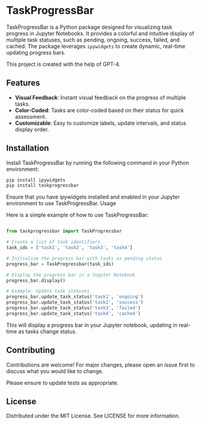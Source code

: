 # TaskProgressBar

TaskProgressBar is a Python package designed for visualizing task progress in Jupyter Notebooks. It provides a colorful and intuitive display of multiple task statuses, such as pending, ongoing, success, failed, and cached. The package leverages `ipywidgets` to create dynamic, real-time updating progress bars.

This project is created with the help of GPT-4.

## Features

- **Visual Feedback**: Instant visual feedback on the progress of multiple tasks.
- **Color-Coded**: Tasks are color-coded based on their status for quick assessment.
- **Customizable**: Easy to customize labels, update intervals, and status display order.

## Installation

Install TaskProgressBar by running the following command in your Python environment:

```bash
pip install ipywidgets
pip install taskprogressbar
```

Ensure that you have ipywidgets installed and enabled in your Jupyter environment to use TaskProgressBar.
Usage

Here is a simple example of how to use TaskProgressBar:

```python

from taskprogressbar import TaskProgressbar

# Create a list of task identifiers
task_ids = ['task1', 'task2', 'task3', 'task4']

# Initialize the progress bar with tasks as pending status
progress_bar = TaskProgressbar(task_ids)

# Display the progress bar in a Jupyter Notebook
progress_bar.display()

# Example: Update task statuses
progress_bar.update_task_status('task1', 'ongoing')
progress_bar.update_task_status('task2', 'success')
progress_bar.update_task_status('task3', 'failed')
progress_bar.update_task_status('task4', 'cached')
```

This will display a progress bar in your Jupyter notebook, updating in real-time as tasks change status.
## Contributing

Contributions are welcome! For major changes, please open an issue first to discuss what you would like to change.

Please ensure to update tests as appropriate.
## License

Distributed under the MIT License. See LICENSE for more information.